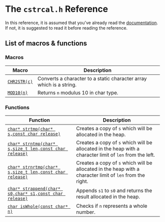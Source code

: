 # The `cstrcal.h` Reference
In this reference, it is assumed that you've already read the [documentation](https://github.com/Amirreza-Ipchi-Haq/strcal/blob/main/Guide/C/Documentation.md). If not, it is suggested to read it before reading the reference.
## List of macros & functions
### Macros
|Macro|Description|
|-|-|
|[`CHR2STR(c)`](https://github.com/Amirreza-Ipchi-Haq/strcal/blob/main/Guide/C/Reference/CHR2STR.md)|Converts a character to a static character array which is a string.|
|[`MOD10(n)`](https://github.com/Amirreza-Ipchi-Haq/strcal/blob/main/Guide/C/Reference/MOD10.md)|Returns `n` modulus 10 in char type.|
### Functions
|Function|Description|
|-|-|
|[`char* strtmp(char* s,const char release)`](https://github.com/Amirreza-Ipchi-Haq/strcal/blob/main/Guide/C/Reference/strtmp.md)|Creates a copy of `s` which will be allocated in the heap.|
|[`char* strntmp(char* s,size_t len,const char release)`](https://github.com/Amirreza-Ipchi-Haq/strcal/blob/main/Guide/C/Reference/strntmp.md)|Creates a copy of `s` which will be allocated in the heap with a character limit of `len` from the left.|
|[`char* strnrtmp(char* s,size_t len,const char release)`](https://github.com/Amirreza-Ipchi-Haq/strcal/blob/main/Guide/C/Reference/strnrtmp.md)|Creates a copy of `s` which will be allocated in the heap with a character limit of `len` from the right.|
|[`char* strappend(char* s0,char* s1,const char release)`](https://github.com/Amirreza-Ipchi-Haq/strcal/blob/main/Guide/C/Reference/strappend.md)|Appends `s1` to `s0` and returns the result allocated in the heap.|
|[`char isWhole(const char* n)`](https://github.com/Amirreza-Ipchi-Haq/strcal/blob/main/Guide/C/Reference/isWhole.md)|Checks if `n` represents a whole number.|
